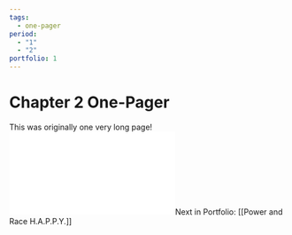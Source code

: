 ```yaml
---
tags:
  - one-pager
period:
  - "1"
  - "2"
portfolio: 1
---
```

# Chapter 2 One-Pager
This was originally one very long page!
![Chapter 2.pdf](Portfolio%20Files/Chapter%202.pdf)Next in Portfolio: [[Power and Race H.A.P.P.Y.]]